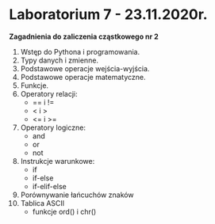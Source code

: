 # Laboratorium 7 - 23.11.2020r.

__Zagadnienia do zaliczenia cząstkowego nr 2__

1. Wstęp do Pythona i programowania.
2. Typy danych i zmienne.
3. Podstawowe operacje wejścia-wyjścia.
4. Podstawowe operacje matematyczne.
5. Funkcje.
6. Operatory relacji:
    - == i !=
    - < i >
    - <= i >=
7. Operatory logiczne:
    - and
    - or
    - not
8. Instrukcje warunkowe:
    - if
    - if-else
    - if-elif-else
9. Porównywanie łańcuchów znaków
10. Tablica ASCII
    - funkcje ord() i chr()
